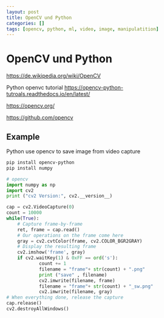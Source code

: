 ```yaml
---
layout: post
title: OpenCV und Python 
categories: []
tags: [opencv, python, ml, video, image, manipulatition]
--- 
```


# OpenCV und Python  

<https://de.wikipedia.org/wiki/OpenCV> 

Python openvc tutorial <https://opencv-python-tutroals.readthedocs.io/en/latest/>

<https://opencv.org/>

<https://github.com/opencv>

## Example

Python use opencv to save image from video capture 

    
```bash
pip install opencv-python 
pip install numpy 
```


```python 
# opencv 
import numpy as np
import cv2
print ("cv2 Version:", cv2.__version__)

cap = cv2.VideoCapture(0)
count = 10000
while(True):
    # Capture frame-by-frame
    ret, frame = cap.read()
    # Our operations on the frame come here
    gray = cv2.cvtColor(frame, cv2.COLOR_BGR2GRAY)
    # Display the resulting frame
    cv2.imshow('frame', gray)
    if cv2.waitKey(1) & 0xFF == ord('s'):
            count += 1
            filename = "frame"+ str(count) + ".png"
            print ("save" , filename)
            cv2.imwrite(filename, frame)
            filename = "frame"+ str(count) + "_sw.png"
            cv2.imwrite(filename, gray)
# When everything done, release the capture
cap.release()
cv2.destroyAllWindows()



```